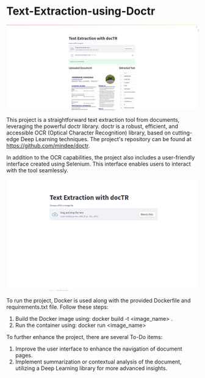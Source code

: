 # Text-Extraction-using-Doctr

![Screenshot 1](./Screenshot%20from%202023-07-21%2011-23-33.png)

This project is a straightforward text extraction tool from documents, leveraging the powerful doctr library. doctr is a robust, efficient, and accessible OCR (Optical Character Recognition) library, based on cutting-edge Deep Learning techniques. The project's repository can be found at https://github.com/mindee/doctr.

In addition to the OCR capabilities, the project also includes a user-friendly interface created using Selenium. This interface enables users to interact with the tool seamlessly.

![Screenshot 2](./Screenshot%20from%202023-07-21%2011-23-54.png)

To run the project, Docker is used along with the provided Dockerfile and requirements.txt file. Follow these steps:

1. Build the Docker image using: docker build -t <image_name> .
2. Run the container using: docker run <image_name>

To further enhance the project, there are several To-Do items:

1. Improve the user interface to enhance the navigation of document pages.
2. Implement summarization or contextual analysis of the document, utilizing a Deep Learning library for more advanced insights.
